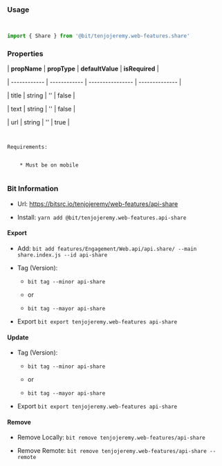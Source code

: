 ### Usage



```js

import { Share } from '@bit/tenjojeremy.web-features.share'

```



### Properties



| **propName** | **propType** | **defaultValue** | **isRequired** |

| ------------ | ------------ | ---------------- | -------------- |

| title        | string       | ''               | false          |

| text         | string       | ''               | false          |

| url          | string       | ''               | true           |



```

Requirements:

    * Must be on mobile

```



### Bit Information



- Url: https://bitsrc.io/tenjojeremy/web-features/api-share

- Install: `yarn add @bit/tenjojeremy.web-features.api-share`



#### Export



- Add: `bit add features/Engagement/Web.api/api.share/ --main share.index.js --id api-share`

- Tag (Version):

  - `bit tag --minor api-share`

  - or

  - `bit tag --mayor api-share`

- Export `bit export tenjojeremy.web-features api-share`



#### Update



- Tag (Version):

  - `bit tag --minor api-share`

  - or

  - `bit tag --mayor api-share`

- Export `bit export tenjojeremy.web-features api-share`



#### Remove



- Remove Locally: `bit remove tenjojeremy.web-features/api-share`

- Remove Remote: `bit remove tenjojeremy.web-features/api-share --remote`

